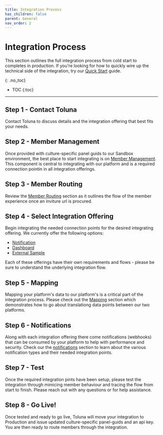 ```yaml
---
title: Integration Process
has_children: false
parent: General
nav_order: 2
---
```


# Integration Process
This section outlines the full integration process from cold start to completes in production. If you're looking for how to quickly wire up the technical side of the integration, try our [Quick Start](/general/quickstart) guide.

{: .no_toc}


* TOC
{:toc}

---


## Step 1 - Contact Toluna

Contact Toluna to discuss details and the integration offering that best fits your needs. 

## Step 2 - Member Management

Once provided with culture-specific panel guids to our Sandbox environment, the best place to start integrating is on [Member Management](/membermanagement). This component is central to integrating with our platform and is a required connection pointin in all integration offerings. 

## Step 3 - Member Routing

Review the [Member Routing](/memberrouting) section as it outlines the flow of the member experience once an inviture url is procured. 

## Step 4 - Select Integration Offering

Begin integrating the needed connection points for the desired integrating offering. We currently offer the following options:

- [Notification](/notification)
- [Dashboard](/dashboard)
- [External Sample](/externalsample)

Each of these offerings have their own requirements and flows - please be sure to understand the underlying integration flow. 

## Step 5 - Mapping
Mapping your platform's data to our platform's is a critical part of the integration process. Please check out the [Mapping](/mapping) section which demonstrates how to go about translationg data points between our two platforms. 

## Step 6 - Notifications
Along with each integration offering there come notifications (webhooks) that can be consumed by your platform to help with performance and security. Check our the [notifications](/notifications) section to learn about the various notification types and their needed integration points. 

## Step 7 - Test
Once the required integration pints have been setup, please test the integration through mimicing member behaviour and tracing the flow from start to finish. Please reach out with any questions or for help assistance. 

## Step 8 - Go Live!
Once tested and ready to go live, Toluna will move your integration to Production and issue updated culture-specific panel-guids and an api key. You are then ready to route members through the integration. 